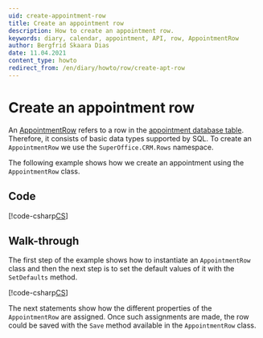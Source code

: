 ```yaml
---
uid: create-appointment-row
title: Create an appointment row
description: How to create an appointment row.
keywords: diary, calendar, appointment, API, row, AppointmentRow
author: Bergfrid Skaara Dias
date: 11.04.2021
content_type: howto
redirect_from: /en/diary/howto/row/create-apt-row
---
```


# Create an appointment row

An [AppointmentRow][2] refers to a row in the [appointment database table][1]. Therefore, it consists of basic data types supported by SQL. To create an `AppointmentRow` we use the `SuperOffice.CRM.Rows` namespace.

The following example shows how we create an appointment using the `AppointmentRow` class.

## Code

[!code-csharp[CS](includes/create-apt-row.cs)]

## Walk-through

The first step of the example shows how to instantiate an `AppointmentRow` class and then the next step is to set the default values of it with the `SetDefaults` method.

[!code-csharp[CS](includes/create-apt-row.cs?range=6,9)]

The next statements show how the different properties of the `AppointmentRow` are assigned. Once such assignments are made, the row could be saved with the `Save` method available in the `AppointmentRow` class.

<!-- Referenced links -->
[1]: ../../../../database/tables/appointment.md
[2]: <xref:SuperOffice.CRM.Rows.AppointmentRow>
